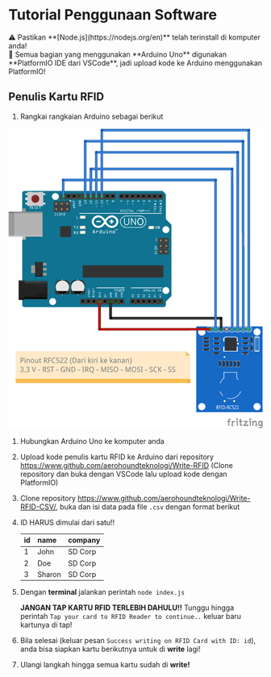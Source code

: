 # Tutorial Penggunaan Software

<aside>
⚠️ Pastikan **[Node.js](https://nodejs.org/en)** telah terinstall di komputer anda!
</aside>

<aside>
📌 Semua bagian yang menggunakan **Arduino Uno** digunakan **PlatformIO IDE dari VSCode**, jadi upload kode ke Arduino menggunakan PlatformIO!
</aside>

## Penulis Kartu RFID

1. Rangkai rangkaian Arduino sebagai berikut

![Rangkaian Arduino dan RFID](rangkaian.png)

1. Hubungkan Arduino Uno ke komputer anda
2. Upload kode penulis kartu RFID ke Arduino dari repository https://www.github.com/aerohoundteknologi/Write-RFID (Clone repository dan buka dengan VSCode lalu upload kode dengan PlatformIO)
3. Clone repository https://www.github.com/aerohoundteknologi/Write-RFID-CSV/, buka dan isi data pada file `.csv` dengan format berikut
4. ID HARUS dimulai dari satu!!
    
    
    | id | name | company |
    | --- | --- | --- |
    | 1 | John | SD Corp |
    | 2 | Doe | SD Corp |
    | 3 | Sharon | SD Corp |
    
4. Dengan **terminal** jalankan perintah `node index.js`
    
    **JANGAN TAP KARTU RFID TERLEBIH DAHULU!!** Tunggu hingga perintah `Tap your card to RFID Reader to continue..` keluar baru kartunya di tap!
    
5. Bila selesai (keluar pesan `Success writing on RFID Card with ID: id`), anda bisa siapkan kartu berikutnya untuk di **write** lagi!
6. Ulangi langkah hingga semua kartu sudah di **write!**